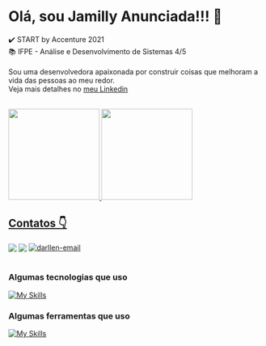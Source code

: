
<div>
  <h1>Olá, sou Jamilly Anunciada!!! 👋 </h1>
  <P>
    ✔️ START by Accenture 2021 <br>
📚 IFPE - Análise e Desenvolvimento de Sistemas 4/5 <br><br>
Sou uma desenvolvedora apaixonada por construir coisas que melhoram a vida das pessoas ao meu redor. <br> Veja mais detalhes no <a href="https://www.linkedin.com/in/jamilly-anunciada/">meu Linkedin</a>
    
  </p>
</div><br>

<div>
  <a href="https://github.com/darllen/">
  <img height="180em" src="https://github-readme-stats.vercel.app/api/top-langs/?username=darllen&layout=compact&langs_count=7&theme=codeSTACKr"/>
  <img height="180em" src="https://github-readme-stats.vercel.app/api?username=darllen&show_icons=true&theme=codeSTACKr&include_all_commits=true&count_private=true"/>
</div>
  
<div> 
  <h2>Contatos 👇 </h2>
  <a href="https://www.linkedin.com/in/jamilly-anunciada/"><img id="linkedIn" align="center" max-width=100%  src="https://img.shields.io/badge/LinkedIn-0077B5?style=for-the-badge&logo=linkedin&logoColor=white"></a>
  <a href="mailto:jdac@discente.ifpe.edu.br"><img id="gmail" align="center" max-width=100%  src="https://img.shields.io/badge/Gmail-D14836?style=for-the-badge&logo=gmail&logoColor=white"></a>
   <a href="mailto:jamillymilly10@hotmail.com" target="_blank"><img align="center" alt="darllen-email" src="https://img.shields.io/badge/Microsoft_Outlook-0078D4?style=for-the-badge&logo=microsoft-outlook&logoColor=white"></a>
</div><br>
  
### Algumas tecnologias que uso
[![My Skills](https://skills.thijs.gg/icons?i=java,hibernate,maven,spring,kafka,js,nodejs,react,python,express,sequelize,html,css&perline=9&theme=dark)](https://github.com/darllen/)

### Algumas ferramentas que uso
[![My Skills](https://skills.thijs.gg/icons?i=git,github,eclipse,vscode,idea,figma,docker,mysql,postgres&theme=dark)](https://github.com/darllen/)
##

 
  
